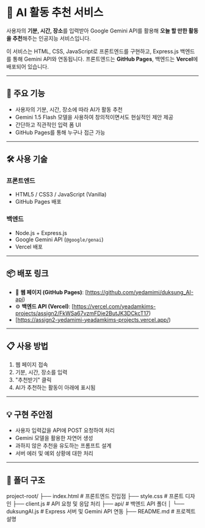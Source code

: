 # 🎯 AI 활동 추천 서비스

사용자의 **기분, 시간, 장소**를 입력받아 Google Gemini API를 활용해 **오늘 할 만한 활동을 추천**해주는 인공지능 서비스입니다.

이 서비스는 HTML, CSS, JavaScript로 프론트엔드를 구현하고, Express.js 백엔드를 통해 Gemini API와 연동됩니다. 프론트엔드는 **GitHub Pages**, 백엔드는 **Vercel**에 배포되어 있습니다.

---

## 🧠 주요 기능

- 사용자의 기분, 시간, 장소에 따라 AI가 활동 추천
- Gemini 1.5 Flash 모델을 사용하여 창의적이면서도 현실적인 제안 제공
- 간단하고 직관적인 입력 폼 UI
- GitHub Pages를 통해 누구나 접근 가능

---

## 🛠️ 사용 기술

### 프론트엔드
- HTML5 / CSS3 / JavaScript (Vanilla)
- GitHub Pages 배포

### 백엔드
- Node.js + Express.js
- Google Gemini API (`@google/genai`)
- Vercel 배포

---

## 📦 배포 링크

- 🔗 **웹 페이지 (GitHub Pages)**: [https://github.com/yedamimi/duksung_AI-api)
- ⚙️ **백엔드 API (Vercel)**: [https://vercel.com/yeadamkims-projects/assign2/FkWSa67vzmFDie2ButJK3DCkcT17)
- [https://assign2-yedamimi-yeadamkims-projects.vercel.app/)

---

## 📋 사용 방법

1. 웹 페이지 접속
2. 기분, 시간, 장소를 입력
3. "추천받기" 클릭
4. AI가 추천하는 활동이 아래에 표시됨

---

## 💡 구현 주안점

- 사용자 입력값을 API에 POST 요청하여 처리
- Gemini 모델을 활용한 자연어 생성
- 과하지 않은 추천을 유도하는 프롬프트 설계
- 서버 에러 및 예외 상황에 대한 처리

---

## 📁 폴더 구조

project-root/
├── index.html         # 프론트엔드 진입점
├── style.css          # 프론트 디자인
├── client.js          # API 요청 및 응답 처리
├── api/               # 백엔드 API 폴더
│   └── duksungAI.js   # Express 서버 및 Gemini API 연동
├── README.md          # 프로젝트 설명


